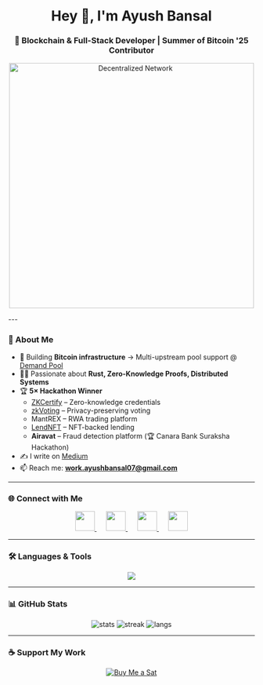 <h1 align="center">Hey 👋, I'm Ayush Bansal</h1>
<h3 align="center">🚀 Blockchain & Full-Stack Developer | Summer of Bitcoin '25 Contributor</h3>

<p align="center">
  <img src="https://media.giphy.com/media/VbnUQpnihPSIgIXuZv/giphy.gif" alt="Decentralized Network" width="500"/>
</p>
---

### 🚀 About Me
- 🔨 Building **Bitcoin infrastructure** → Multi-upstream pool support @ [Demand Pool](https://github.com/demand-open-source)
- 🧑‍💻 Passionate about **Rust, Zero-Knowledge Proofs, Distributed Systems**
- 🏆 **5× Hackathon Winner**
  - [ZKCertify](https://devfolio.co/projects/zkcertify-13c9) – Zero-knowledge credentials
  - [zkVoting](https://dorahacks.io/buidl/22046) – Privacy-preserving voting
  - MantREX – RWA trading platform
  - [LendNFT](https://x.com/aeternity/status/1761067391272853651) – NFT-backed lending
  - **Airavat** – Fraud detection platform (🏆 Canara Bank Suraksha Hackathon)
- ✍️ I write on [Medium](https://medium.com/@bansalayush247)
- 📫 Reach me: **work.ayushbansal07@gmail.com**

---

### 🌐 Connect with Me
<p align="center">
  <a href="https://twitter.com/ayushbansal2407">
    <img src="https://cdn.jsdelivr.net/gh/devicons/devicon/icons/twitter/twitter-original.svg" height="40"/>
  </a>
  &nbsp;&nbsp;&nbsp;&nbsp;
  <a href="https://linkedin.com/in/bansalayush247">
    <img src="https://cdn.jsdelivr.net/gh/devicons/devicon/icons/linkedin/linkedin-original.svg" height="40"/>
  </a>
  &nbsp;&nbsp;&nbsp;&nbsp;
  <a href="https://leetcode.com/u/nightfury_69/">
    <img src="https://upload.wikimedia.org/wikipedia/commons/1/19/LeetCode_logo_black.png" height="40"/>
  </a>
  &nbsp;&nbsp;&nbsp;&nbsp;
  <a href="https://instagram.com/bansalayush247">
    <img src="https://upload.wikimedia.org/wikipedia/commons/a/a5/Instagram_icon.png" height="40"/>
  </a>
</p>

---

### 🛠️ Languages & Tools
<p align="center">
  <img src="https://skillicons.dev/icons?i=rust,solidity,js,ts,react,nextjs,nodejs,python,java,cpp,c,git,linux,postgresql,docker,aws" />
</p>

---

### 📊 GitHub Stats
<p align="center">
  <img src="https://github-readme-stats.vercel.app/api?username=bansalayush247&show_icons=true&theme=radical" alt="stats" />
  <img src="https://streak-stats.demolab.com/?user=bansalayush247&theme=radical" alt="streak" />
  <img src="https://github-readme-stats.vercel.app/api/top-langs/?username=bansalayush247&layout=compact&theme=radical" alt="langs"/>
</p>

---

### ☕ Support My Work
<p align="center">
  <a href="bitcoin:bc1qf5qk6qj337n0m7xnyf9arepejfaqyyjk0gdv7f?label=Ayush%20Bansal%20Donation">
    <img src="https://img.shields.io/badge/Buy%20Me%20a%20Sat-F7931A?style=for-the-badge&logo=bitcoin&logoColor=white" alt="Buy Me a Sat">
  </a>
</p>
